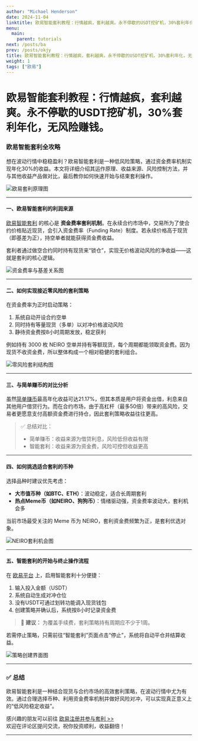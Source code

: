 ```yaml
---
author: "Michael Henderson"
date: 2024-11-04
linktitle: 欧易智能套利教程：行情越疯，套利越爽。永不停歇的USDT挖矿机，30%套利年化，无风险赚钱。
menu:
  main:
    parent: tutorials
next: /posts/ba
prev: /posts/okjy
title: 欧易智能套利教程：行情越疯，套利越爽。永不停歇的USDT挖矿机，30%套利年化，无风险赚钱。
weight: 1
tags: ["欧易"]
---
```

# 欧易智能套利教程：行情越疯，套利越爽。永不停歇的USDT挖矿机，30%套利年化，无风险赚钱。


### 欧易智能套利全攻略

想在波动行情中稳稳盈利？欧易智能套利是一种低风险策略，通过资金费率机制实现年化30%的收益。本文将详细介绍其运作原理、收益来源、风险控制方法，并与其他收益产品做对比，最后教你如何快速开始与结束套利操作。

![欧易套利原理图](https://ice.frostsky.com/2024/11/04/1db4850fe05244bec54321c18ce486ee.png "欧易套利原理图")

---

#### 一、欧易智能套利的利润来源

[欧易智能套利][okx] 的核心是 **资金费率套利机制**。在永续合约市场中，交易所为了使合约价格贴近现货，会引入资金费率（Funding Rate）制度。若永续价格高于现货（即基差为正），持空单者就能获得资金费收益。

套利者通过做空合约同时持有现货来“锁仓”，实现无价格波动风险的净收益——这就是套利的核心逻辑。

![资金费率与基差关系图](https://ice.frostsky.com/2024/11/04/b8742a5f7062b6da13fc5e3a7bcc9aca.png "资金费率与基差关系图")

---

#### 二、如何实现接近零风险的套利策略

在资金费率为正时启动策略：  
1. 系统自动开设合约空单  
2. 同时持有等量现货（多单）以对冲价格波动风险  
3. 静待资金费按8小时周期发放，稳定获利  

例如持有 3000 枚 NEIRO 空单并持有等额现货，每个周期都能领取资金费。因为现货不收资金费，所以整体构成一个相对稳健的套利组合。

![零风险套利结构图](https://ice.frostsky.com/2024/11/04/3719755cb568746b4648ae3caff8108f.png "零风险套利结构图")

---

#### 三、与简单赚币的对比分析

虽然[简单赚币][okx]最高年化收益可达21.17%，但其本质是用户将资金出借，利息来自其他用户借贷行为。而在合约市场，由于高杠杆（最多50倍）带来的高风险，交易者更愿意支付高额资金费进行持仓，因此套利策略收益往往更高。

> ✅ 总结对比：  
> - 简单赚币：收益来源为借贷利息，风险低但收益有限  
> - 智能套利：收益来源为资金费，风险可控但收益更高

---

#### 四、如何挑选适合套利的币种

选择品种时建议优先考虑：  
- **大市值币种（如BTC、ETH）**：波动稳定，适合长周期套利  
- **热点Meme币（如NEIRO、狗狗币）**：情绪驱动强，资金费率波动大，套利机会多  

当前市场最受关注的 Meme 币为 NEIRO，套利资金费频繁为正，是套利优选对象。

![NEIRO套利机会图](https://ice.frostsky.com/2024/11/04/cee36d41a44e5d39067f42f56ba852d7.png "NEIRO套利机会图")

---

#### 五、智能套利的开始与终止操作流程

在 [欧易平台][okx] 上，启用智能套利十分便捷：

1. 输入投入金额（USDT）
2. 系统自动生成对冲仓位
3. 没有USDT可通过划转功能调入现货钱包
4. 创建策略并确认后，系统按8小时记录资金费

> 🔧 **建议：** 为覆盖手续费，套利策略持有周期应不少于1周。

若需停止策略，只需前往“智能套利”页面点击“停止”，系统将自动平仓并结算收益。

![策略创建界面图](https://ice.frostsky.com/2024/11/04/4a45f29e59e181cf0afeb76d2835912b.png "策略创建界面图")

---

### ✅ 总结

欧易智能套利是一种结合现货与合约市场的高效套利策略，在波动行情中尤为有效。通过合理选择币种、利用资金费率机制并做好风险对冲，可以实现真正意义上的“低风险稳定收益”。

感兴趣的朋友可以前往 [欧易注册并参与套利 >>][okx]  
欢迎在评论区提问交流，祝你投资顺利，收益翻倍！

---

[okx]: https://okx.com/join/1912474
